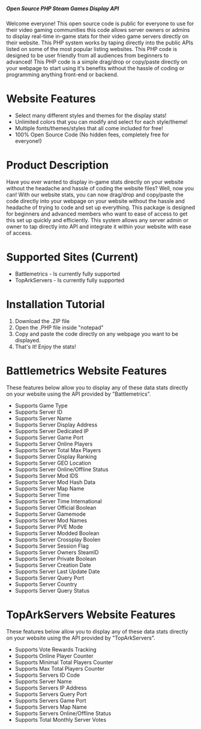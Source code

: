 ##### Open Source PHP Steam Games Display API
Welcome everyone! This open source code is public for everyone to use for their video gaming communities this code allows server owners or admins to display real-time in-game stats for their video game servers directly on their website. This PHP system works by taping directly into the public APIs listed on some of the most popular listing websites. This PHP code is designed to be user friendly from all audiences from beginners to advanced! This PHP code is a simple drag/drop or copy/paste directly on your webpage to start using it's benefits without the hassle of coding or programming anything front-end or backend.

# Website Features
* Select many different styles and themes for the display stats!
* Unlimited colors that you can modify and select for each style/theme!
* Multiple fonts/themes/styles that all come included for free!
* 100% Open Source Code (No hidden fees, completely free for everyone!)

# Product Description
Have you ever wanted to display in-game stats directly on your website without the headache and hassle of coding the website files? Well, now you can! With our website stats, you can now drag/drop and copy/paste the code directly into your webpage on your website without the hassle and headache of trying to code and set up everything. This package is designed for beginners and advanced members who want to ease of access to get this set up quickly and efficiently. This system allows any server admin or owner to tap directly into API and integrate it within your website with ease of access.

# Supported Sites (Current)
* Battlemetrics - Is currently fully supported
* TopArkServers - Is currently fully supported

# Installation Tutorial
1. Download the .ZIP file
2. Open the .PHP file inside "notepad"
3. Copy and paste the code directly on any webpage you want to be displayed.
4. That's it! Enjoy the stats!

# Battlemetrics Website Features
These features below allow you to display any of these data stats directly on your website using the API provided by "Battlemetrics".
* Supports Game Type
* Supports Server ID
* Supports Server Name
* Supports Server Display Address
* Supports Server Dedicated IP
* Supports Server Game Port
* Supports Server Online Players
* Supports Server Total Max Players
* Supports Server Display Ranking
* Supports Server GEO Location
* Supports Server Online/Offline Status
* Supports Server Mod IDS
* Supports Server Mod Hash Data
* Supports Server Map Name
* Supports Server Time
* Supports Server Time International
* Supports Server Official Boolean
* Supports Server Gamemode
* Supports Server Mod Names
* Supports Server PVE Mode
* Supports Server Modded Boolean
* Supports Server Crossplay Boolen
* Supports Server Session Flag
* Supports Server Owners SteamID
* Supports Server Private Boolean
* Supports Server Creation Date
* Supports Server Last Update Date
* Supports Server Query Port
* Supports Server Country
* Supports Server Query Status

# TopArkServers Website Features
These features below allow you to display any of these data stats directly on your website using the API provided by "TopArkServers".
* Supports Vote Rewards Tracking
* Supports Online Player Counter
* Supports Minimal Total Players Counter
* Supports Max Total Players Counter
* Supports Servers ID Code
* Supports Server Name
* Supports Servers IP Address
* Supports Servers Query Port
* Supports Servers Game Port
* Supports Servers Map Name
* Supports Servers Online/Offline Status
* Supports Total Monthly Server Votes